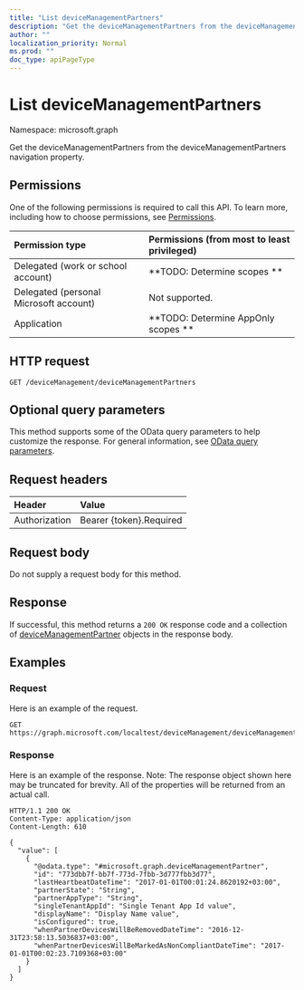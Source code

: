 ```yaml
---
title: "List deviceManagementPartners"
description: "Get the deviceManagementPartners from the deviceManagementPartners navigation property."
author: ""
localization_priority: Normal
ms.prod: ""
doc_type: apiPageType
---
```


# List deviceManagementPartners

Namespace: microsoft.graph

Get the deviceManagementPartners from the deviceManagementPartners navigation property.

## Permissions
One of the following permissions is required to call this API. To learn more, including how to choose permissions, see [Permissions](/concepts/permissions-reference.md).

|Permission type|Permissions (from most to least privileged)|
|:---|:---|
|Delegated (work or school account)|**TODO: Determine scopes **|
|Delegated (personal Microsoft account)|Not supported.|
|Application|**TODO: Determine AppOnly scopes **|

## HTTP request
<!-- {
  "blockType": "ignored"
}
-->
``` http
GET /deviceManagement/deviceManagementPartners
```

## Optional query parameters
This method supports some of the OData query parameters to help customize the response. For general information, see [OData query parameters](/graph/query-parameters).

## Request headers
|Header|Value|
|:---|:---|
|Authorization|Bearer {token}.Required|

## Request body
Do not supply a request body for this method.

## Response
If successful, this method returns a `200 OK` response code and a collection of [deviceManagementPartner](../resources/devicemanagementpartner.md) objects in the response body.

## Examples

### Request
Here is an example of the request.
<!-- {
  "blockType": "request",
  "name": "get_devicemanagementpartner"
}
-->
``` http
GET https://graph.microsoft.com/localtest/deviceManagement/deviceManagementPartners
```

### Response
Here is an example of the response. Note: The response object shown here may be truncated for brevity. All of the properties will be returned from an actual call.
<!-- {
  "blockType": "response",
  "truncated": true,
  "@odata.type": "collection(microsoft.graph.devicemanagementpartner)"
}
-->
``` http
HTTP/1.1 200 OK
Content-Type: application/json
Content-Length: 610

{
  "value": [
    {
      "@odata.type": "#microsoft.graph.deviceManagementPartner",
      "id": "773dbb7f-bb7f-773d-7fbb-3d777fbb3d77",
      "lastHeartbeatDateTime": "2017-01-01T00:01:24.8620192+03:00",
      "partnerState": "String",
      "partnerAppType": "String",
      "singleTenantAppId": "Single Tenant App Id value",
      "displayName": "Display Name value",
      "isConfigured": true,
      "whenPartnerDevicesWillBeRemovedDateTime": "2016-12-31T23:58:13.5036837+03:00",
      "whenPartnerDevicesWillBeMarkedAsNonCompliantDateTime": "2017-01-01T00:02:23.7109368+03:00"
    }
  ]
}
```

